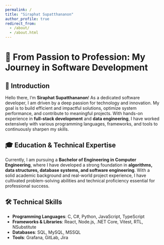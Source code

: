 ```yaml
---
permalink: /
title: "Siraphat Supatthananon" 
author_profile: true
redirect_from: 
  - /about/
  - /about.html
---
```


# 🚀 From Passion to Profession: My Journey in Software Development

## 👋 Introduction
Hello there, I’m **Siraphat Supatthananon**! As a dedicated software developer, I am driven by a deep passion for technology and innovation. My goal is to build efficient and impactful solutions, optimize system performance, and contribute to meaningful projects. With hands-on experience in **full-stack development** and **data engineering**, I have worked extensively with various programming languages, frameworks, and tools to continuously sharpen my skills.

## 🎓 Education & Technical Expertise
Currently, I am pursuing a **Bachelor of Engineering in Computer Engineering**, where I have developed a strong foundation in **algorithms, data structures, database systems, and software engineering**. With a solid academic background and real-world project experience, I have cultivated problem-solving abilities and technical proficiency essential for professional success.

## 🛠 Technical Skills
- **Programming Languages**: C, C#, Python, JavaScript, TypeScript  
- **Frameworks & Libraries**: React, Node.js, .NET Core, Vitest, RTL, NSubstitute  
- **Databases**: SQL, MySQL, MSSQL  
- **Tools**: Grafana, GitLab, Jira  
